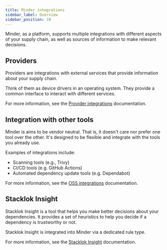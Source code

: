```yaml
---
title: Minder integrations
sidebar_label: Overview
sidebar_position: 10
---
```


Minder, as a platform, supports multiple integrations with different aspects of
your supply chain, as well as sources of information to make relevant decisions.

## Providers

Providers are integrations with external services that provide information about
your supply chain.

Think of them as device drivers in an operating system. They provide a common
interface to interact with different services.

For more information, see the
[Provider integrations](provider_integrations/github.md) documentation.

## Integration with other tools

Minder is aims to be vendor neutral. That is, it doesn't care nor prefer one
tool over the other. It's designed to be flexible and integrate with the tools
you already use.

Examples of integrations include:

- Scanning tools (e.g., Trivy)
- CI/CD tools (e.g. GitHub Actions)
- Automated dependency update tools (e.g. Dependabot)

For more information, see the [OSS integrations](community_integrations.md)
documentation.

## Stacklok Insight

Stacklok Insight is a tool that helps you make better decisions about your
dependencies. It provides a set of heuristics to help you decide if a dependency
is trustworthy or not.

Stacklok Insight is integrated into Minder via a dedicated rule type.

For more information, see the [Stacklok Insight](stacklok-insight.md)
documentation.
